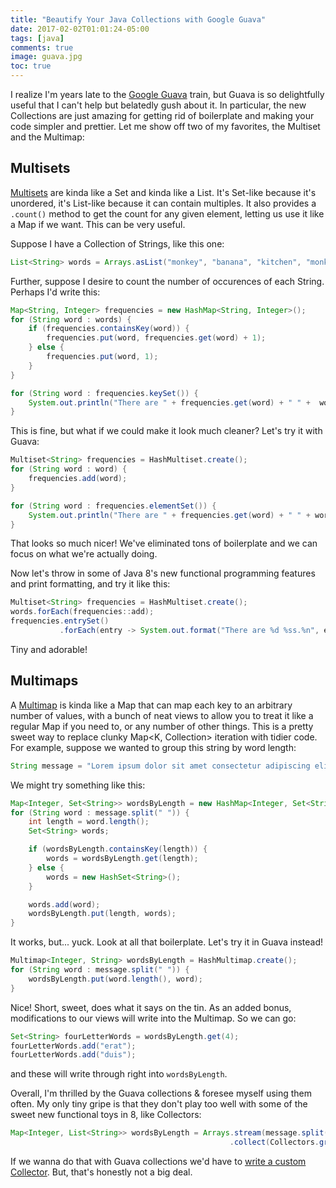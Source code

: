 ```yaml
---
title: "Beautify Your Java Collections with Google Guava"
date: 2017-02-02T01:01:24-05:00
tags: [java]
comments: true
image: guava.jpg
toc: true
---
```


I realize I'm years late to the [Google Guava](https://github.com/google/guava) train, but Guava is so delightfully useful that I can't help but belatedly gush about it. In particular, the new Collections are just amazing for getting rid of boilerplate and making your code simpler and prettier. Let me show off two of my favorites, the Multiset and the Multimap:

<!--include toc.html -->

## Multisets

[Multisets](https://github.com/google/guava/wiki/NewCollectionTypesExplained#multiset) are kinda like a Set and kinda like a List. It's Set-like because it's unordered, it's List-like because it can contain multiples. It also provides a `.count()` method to get the count for any given element, letting us use it like a Map if we want. This can be very useful.

Suppose I have a Collection of Strings, like this one:

```java
List<String> words = Arrays.asList("monkey", "banana", "kitchen", "monkey", "monkey", "banana", "kitchen");
```

Further, suppose I desire to count the number of occurences of each String. Perhaps I'd write this:

```java
Map<String, Integer> frequencies = new HashMap<String, Integer>();
for (String word : words) {
    if (frequencies.containsKey(word)) {
        frequencies.put(word, frequencies.get(word) + 1);
    } else {
        frequencies.put(word, 1);
    }
}

for (String word : frequencies.keySet()) {
    System.out.println("There are " + frequencies.get(word) + " " +  word + "s.");
}
```

This is fine, but what if we could make it look much cleaner? Let's try it with Guava:

```java
Multiset<String> frequencies = HashMultiset.create();
for (String word : word) {
    frequencies.add(word);
}

for (String word : frequencies.elementSet()) {
    System.out.println("There are " + frequencies.get(word) + " " + word + "s.");
}

```

That looks so much nicer! We've eliminated tons of boilerplate and we can focus on what we're actually doing.

Now let's throw in some of Java 8's new functional programming features and print formatting, and try it like this:

```java
Multiset<String> frequencies = HashMultiset.create();
words.forEach(frequencies::add);
frequencies.entrySet()
           .forEach(entry -> System.out.format("There are %d %ss.%n", entry.getCount(), entry.getElement()));
```

Tiny and adorable!

## Multimaps

A [Multimap](https://github.com/google/guava/wiki/NewCollectionTypesExplained#multimap) is kinda like a Map that can map each key to an arbitrary number of values, with a bunch of neat views to allow you to treat it like a regular Map if you need to, or any number of other things. This is a pretty sweet way to replace clunky Map<K, Collection<V>> iteration with tidier code. For example, suppose we wanted to group this string by word length:

```java
String message = "Lorem ipsum dolor sit amet consectetur adipiscing elit Quisque vel enim id neque semper convallis vel vulputate nunc";
```

We might try something like this:

```java
Map<Integer, Set<String>> wordsByLength = new HashMap<Integer, Set<String>>();
for (String word : message.split(" ")) {
    int length = word.length();
    Set<String> words;

    if (wordsByLength.containsKey(length)) {
        words = wordsByLength.get(length);
    } else {
        words = new HashSet<String>();
    }

    words.add(word);
    wordsByLength.put(length, words);
}
```

It works, but... yuck. Look at all that boilerplate. Let's try it in Guava instead!

```java
Multimap<Integer, String> wordsByLength = HashMultimap.create();
for (String word : message.split(" ")) {
    wordsByLength.put(word.length(), word);
}
```

Nice! Short, sweet, does what it says on the tin. As an added bonus, modifications to our views will write into the Multimap. So we can go:

```java
Set<String> fourLetterWords = wordsByLength.get(4);
fourLetterWords.add("erat");
fourLetterWords.add("duis");
```

and these will write through right into `wordsByLength`.

Overall, I'm thrilled by the Guava collections & foresee myself using them often. My only tiny gripe is that they don't play too well with some of the sweet new functional toys in 8, like Collectors:

```java
Map<Integer, List<String>> wordsByLength = Arrays.stream(message.split(" "))
                                                 .collect(Collectors.groupingBy(String::length));
```

If we wanna do that with Guava collections we'd have to [write a custom Collector](http://www.nurkiewicz.com/2014/07/introduction-to-writing-custom.html). But, that's honestly not a big deal.
